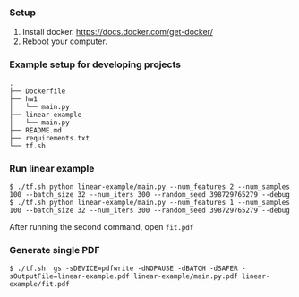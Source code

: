 ### Setup

1. Install docker. https://docs.docker.com/get-docker/
2. Reboot your computer.

### Example setup for developing projects

```
.
├── Dockerfile
├── hw1
│   └── main.py
├── linear-example
│   └── main.py
├── README.md
├── requirements.txt
└── tf.sh
```

### Run linear example

```
$ ./tf.sh python linear-example/main.py --num_features 2 --num_samples 100 --batch_size 32 --num_iters 300 --random_seed 398729765279 --debug
$ ./tf.sh python linear-example/main.py --num_features 1 --num_samples 100 --batch_size 32 --num_iters 300 --random_seed 398729765279 --debug
```

After running the second command, open `fit.pdf`

### Generate single PDF

```
$ ./tf.sh  gs -sDEVICE=pdfwrite -dNOPAUSE -dBATCH -dSAFER -sOutputFile=linear-example.pdf linear-example/main.py.pdf linear-example/fit.pdf
```
